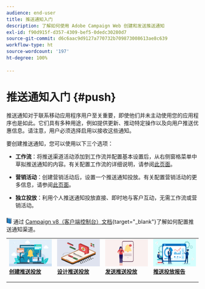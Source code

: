 ```yaml
---
audience: end-user
title: 推送通知入门
description: 了解如何使用 Adobe Campaign Web 创建和发送推送通知
exl-id: f90d915f-d357-4309-bef5-0dedc30280d7
source-git-commit: d6c6aac9d9127a770732b709873008613ae8c639
workflow-type: ht
source-wordcount: '197'
ht-degree: 100%

---
```


# 推送通知入门 {#push}

推送通知对于联系移动应用程序用户至关重要，即使他们并未主动使用您的应用程序也是如此。它们具有多种用途，例如提供更新、推动特定操作以及向用户推送优惠信息。请注意，用户必须选择启用以接收这些通知。

要创建推送通知，您可以使用以下三个选项：

* **工作流**：将推送渠道活动添加到工作流并配置基本设置后，从右侧窗格菜单中草拟推送通知的内容。有关配置工作流的详细说明，请参阅[此页面](../workflows/gs-workflows.md)。

* **营销活动**：创建营销活动后，设置一个推送通知投放。有关配置营销活动的更多信息，请参阅[此页面](../campaigns/gs-campaigns.md)。

* **独立投放**：利用个人推送通知投放直接、即时地与客户互动，无需工作流或营销活动。

![](../assets/do-not-localize/book.png) 通过 [Campaign v8（客户端控制台）文档](https://experienceleague.adobe.com/docs/campaign/campaign-v8/campaigns/send/push.html){target="_blank"}了解如何配置推送通知渠道。

<table style="table-layout:fixed"><tr style="border: 0;">
<td>
<a href="create-push.md">
<img alt="创建推送投放" src="assets/do-not-localize/push_create.jpeg">
</a>
<div><a href="create-push.md"><strong>创建推送投放</strong>
</div>
<p>
</td>
<td>
<a href="content-push.md">
<img alt="设计推送投放" src="assets/do-not-localize/push_design.jpeg">
</a>
<div>
<a href="content-push.md"><strong>设计推送投放<strong></strong></a>
</div>
<p></td>
<td>
<a href="send-push.md">
<img alt="发送推送投放" src="assets/do-not-localize/push_send.jpeg">
</a>
<div>
<a href="send-push.md"><strong>发送推送投放</strong></a>
</div>
<p>
</td>
<td>
<a href="send-push.md">
<img alt="推送投放报告" src="assets/do-not-localize/push_report.jpeg">
</a>
<div>
<a href="send-push.md"><strong>推送投放报告</strong></a>
</div>
<p>
</td>
</tr></table>
